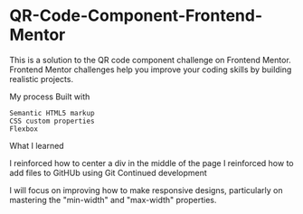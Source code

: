 # QR-Code-Component-Frontend-Mentor

This is a solution to the QR code component challenge on Frontend Mentor. Frontend Mentor challenges help you improve your coding skills by building realistic projects.

My process
Built with

    Semantic HTML5 markup
    CSS custom properties
    Flexbox
    

What I learned

I reinforced how to center a div in the middle of the page I reinforced how to add files to GitHUb using Git
Continued development

I will focus on improving how to make responsive designs, particularly on mastering the "min-width" and "max-width" properties.
